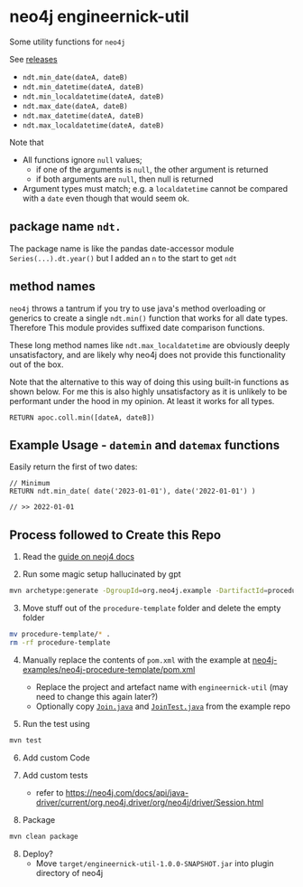# neo4j engineernick-util

Some utility functions for `neo4j`

See [releases](https://github.com/thehappycheese/neo4j-extensions/releases)

- `ndt.min_date(dateA, dateB)`
- `ndt.min_datetime(dateA, dateB)`
- `ndt.min_localdatetime(dateA, dateB)`
- `ndt.max_date(dateA, dateB)`
- `ndt.max_datetime(dateA, dateB)`
- `ndt.max_localdatetime(dateA, dateB)`

Note that

- All functions ignore `null` values;
  - if one of the arguments is `null`, the other argument is returned
  - if both arguments are `null`, then null is returned
- Argument types must match; e.g. a `localdatetime` cannot be compared with a
  `date` even though that would seem ok.

## package name `ndt.`

The package name is like the pandas date-accessor module `Series(...).dt.year()`
but I added an `n` to the start to get `ndt`

## method names

`neo4j` throws a tantrum if you try to use java's method overloading or generics
to create a single `ndt.min()` function that works for all date types. Therefore
This module provides suffixed date comparison functions.

These long method names like `ndt.max_localdatetime` are obviously deeply
unsatisfactory, and are likely why neo4j does not provide this functionality out
of the box.

Note that the alternative to this way of doing this using built-in functions as
shown below. For me this is also highly unsatisfactory as it is unlikely to be
performant under the hood in my opinion. At least it works for all types.

```cypher
RETURN apoc.coll.min([dateA, dateB])
```

## Example Usage - `datemin` and `datemax` functions

Easily return the first of two dates:

```cypher
// Minimum
RETURN ndt.min_date( date('2023-01-01'), date('2022-01-01') )

// >> 2022-01-01
```

## Process followed to Create this Repo

1. Read the [guide on neoj4 docs](https://neo4j.com/docs/java-reference/current/extending-neo4j/functions/)

2. Run some magic setup hallucinated by gpt

```bash
mvn archetype:generate -DgroupId=org.neo4j.example -DartifactId=procedure-template -DarchetypeArtifactId=maven-archetype-quickstart -DinteractiveMode=false
```

3. Move stuff out of the `procedure-template` folder and delete the empty folder

```bash
mv procedure-template/* .
rm -rf procedure-template
```

4. Manually replace the contents of `pom.xml` with the example at
   [neo4j-examples/neo4j-procedure-template/pom.xml](https://github.com/neo4j-examples/neo4j-procedure-template/blob/0cb8dd95f28171cde47d1a46c08c7b63106d448c/pom.xml)
   - Replace the project and artefact name with `engineernick-util` (may need to change this again later?)
   - Optionally copy
     [`Join.java`](https://github.com/neo4j-examples/neo4j-procedure-template/blob/0cb8dd95f28171cde47d1a46c08c7b63106d448c/src/main/java/example/Join.java)
     and
     [`JoinTest.java`](https://github.com/neo4j-examples/neo4j-procedure-template/blob/0cb8dd95f28171cde47d1a46c08c7b63106d448c/src/test/java/example/JoinTest.java)
     from the example repo

5. Run the test using

```bash
mvn test
```

6. Add custom Code
7. Add custom tests
   - refer to <https://neo4j.com/docs/api/java-driver/current/org.neo4j.driver/org/neo4j/driver/Session.html>

7. Package

```bash
mvn clean package
```

8. Deploy?
   - Move `target/engineernick-util-1.0.0-SNAPSHOT.jar` into plugin directory of neo4j
